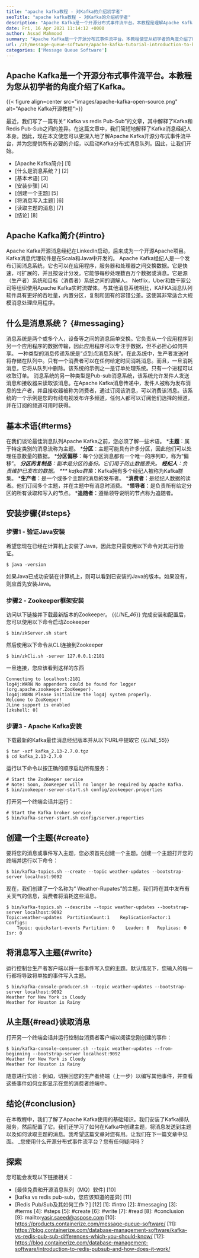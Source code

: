 ```yaml
---
title: "apache kafka教程 - 对Kafka的介绍初学者" 
seoTitle: "apache kafka教程 - 对Kafka的介绍初学者" 
description: "Apache Kafka是一个开源分布式事件流平台。本教程是理解Apache Kafka接地的初学者指南。" 
date: Fri, 16 Apr 2021 11:14:12 +0000
author: Assad Mahmood
summary: "Apache Kafka是一个开源分布式事件流平台。本教程使您从初学者的角度介绍了Kafka。" 
url: /zh/message-queue-software/apache-kafka-tutorial-introduction-to-kafka-for-beginners/
categories: ['Message Queue Software']
---
```


## Apache Kafka是一个开源分布式事件流平台。本教程为您从初学者的角度介绍了Kafka。

{{< figure align=center src="images/apache-kafka-open-source.png" alt="Apache Kafka开源教程">}}

最近，我们写了一篇有关“ Kafka vs redis Pub-Sub”的文章，其中解释了Kafka和Redis Pub-Sub之间的差异。在这篇文章中，我们简短地解释了Kafka消息经纪人本身。因此，现在本文使您可以更深入地了解Apache Kafka开源分布式事件流平台，并为您提供所有必要的介绍，以启动Kafka分布式消息队列。因此，让我们开始。
  * [Apache Kafka简介] [1]
  * [什么是消息系统？] [2]
  * [基本术语] [3]
  * [安装步骤] [4]
  * [创建一个主题] [5]
  * [将消息写入主题] [6]
  * [读取主题的消息] [7]
  * [结论] [8]

## Apache Kafka简介{#intro}
Apache Kafka开源消息经纪在LinkedIn启动，后来成为一个开源Apache项目。 Kafka消息代理软件是在Scala和Java中开发的。 Apache Kafka经纪人是一个发布订阅消息系统，它也可以在应用程序，服务器和处理器之间交换数据。它是快速，可扩展的，并且按设计分发。它能够每秒处理数百万个数据或消息。它是源（生产者）系统和目标（消费者）系统之间的调解人。 Netflix，Uber和数千家公司等组织使用Apache Kafka实时流媒体。与其他消息系统相比，KAFKA消息队列软件具有更好的吞吐量，内置分区，复制和固有的容错公差。这使其非常适合大规模消息处理应用程序。

## 什么是消息系统？ {#messaging}
消息系统是两个或多个人，设备等之间的消息简单交换。它负责从一个应用程序到另一个应用程序的数据传输，因此应用程序可以专注于数据，但不必担心如何共享。
一种类型的消息传递系统是“点到点消息系统”。在此系统中，生产者发送时将存储在队列中。只有一个消费者可以在任何给定时间消耗消息。而且，一旦消耗消息，它将从队列中删除。该系统的示例之一是订单处理系统。只有一个进程可以收取订单。
消息系统的另一种类型是Pub-sub消息系统，该系统允许发件人发送消息和接收器来读取该消息。在Apache Kafka消息传递中，发件人被称为发布消息的生产者，并且接收器被称为消费者，通过订阅该消息，可以消费该消息。该系统的一个示例是您的有线电视发布许多频道，任何人都可以订阅他们选择的频道，并在订阅的频道可用时获得。

## 基本术语{#terms}
在我们谈论最佳消息队列Apache Kafka之前，您必须了解一些术语。
  ***主题**：属于特定类别的消息流称为主题。
  ***分区**：主题可能具有许多分区，因此他们可以处理任意数量的数据。
  ***分区偏移**：每个分区消息都有一个唯一的序列ID，称为“偏移”。
  ***分区的复制品**：副本是分区的备份。它们用于防止数据丢失。
  ***经纪人**：负责维护已发布的数据。
  *** kafka群集**：Kafka拥有多个经纪人被称为Kafka群集。
  ***生产者**：是一个或多个主题的消息的发布者。
  ***消费者**：是经纪人数据的读者。他们订阅多个主题，并在主题中有消息时消费。
  ***领导者**：是负责所有给定分区的所有读取和写入的节点。
  ***追随者**：遵循领导说明的节点称为追随者。

## 安装步骤{#steps}

### 步骤1  - 验证Java安装
希望您现在已经在计算机上安装了Java，因此您只需使用以下命令对其进行验证。
```
$ java -version
```
如果Java已成功安装在计算机上，则可以看到已安装的Java的版本。如果没有，则应首先安​​装Java。

### 步骤2  -  Zookeeper框架安装
访问以下链接并下载最新版本的Zookeeper。
{{_LINE_46_}}
完成安装和配置后，您可以使用以下命令启动Zookeeper
```
$ bin/zkServer.sh start
```
然后使用以下命令从CLI连接到Zookeeper
```
$ bin/zkCli.sh -server 127.0.0.1:2181
```
一旦连接，您应该看到这样的东西
```
Connecting to localhost:2181
log4j:WARN No appenders could be found for logger (org.apache.zookeeper.ZooKeeper).
log4j:WARN Please initialize the log4j system properly.
Welcome to ZooKeeper!
JLine support is enabled
[zkshell: 0]
```

### 步骤3  -  Apache Kafka安装
下载最新的Kafka最佳消息经纪版本并从以下URL中提取它
{{_LINE_55_}}
```
$ tar -xzf kafka_2.13-2.7.0.tgz
$ cd kafka_2.13-2.7.0
```
运行以下命令以按正确的顺序启动所有服务：
```
# Start the ZooKeeper service
# Note: Soon, ZooKeeper will no longer be required by Apache Kafka.
$ bin/zookeeper-server-start.sh config/zookeeper.properties
```
打开另一个终端会话并运行：
```
# Start the Kafka broker service
$ bin/kafka-server-start.sh config/server.properties
```

## 创建一个主题{#create}
要将您的消息或事件写入主题，您必须首先创建一个主题。创建一个主题打开您的终端并运行以下命令：
```
$ bin/kafka-topics.sh --create --topic weather-updates --bootstrap-server localhost:9092
```
现在，我们创建了一个名称为“ Weather-Rupates”的主题，我们将在其中发布有关天气的信息，消费者将消耗这些消息。
```
$ bin/kafka-topics.sh --describe --topic weather-updates --bootstrap-server localhost:9092
Topic:weather-updates  PartitionCount:1    ReplicationFactor:1 Configs:
    Topic: quickstart-events Partition: 0    Leader: 0   Replicas: 0 Isr: 0

```

## 将消息写入主题{#write}
运行控制台生产者客户端以将一些事件写入您的主题。默认情况下，您输入的每一行都将导致将单独的事件写入主题。
```
$ bin/kafka-console-producer.sh --topic weather-updates --bootstrap-server localhost:9092
Weather for New York is Cloudy
Weather for Houston is Rainy
```

## 从主题{#read}读取消息
打开另一个终端会话并运行控制台消费者客户端以阅读您刚创建的事件：
```
$ bin/kafka-console-consumer.sh --topic weather-updates --from-beginning --bootstrap-server localhost:9092
Weather for New York is Cloudy
Weather for Houston is Rainy
```
随意进行实验：例如，切换回您的生产者终端（上一步）以编写其他事件，并查看这些事件如何立即显示在您的消费者终端中。

## 结论{#conclusion}
在本教程中，我们了解了Apache Kafka使用的基础知识。我们安装了Kafka排队服务，然后配置了它。我们还学习了如何在Kafka中创建主题，将消息发送到主题以及如何读取主题的消息。我希望这篇文章对您有用。让我们在下一篇文章中见面。
_您使用什么开源分布式事件流平台？您有任何疑问吗？

## 探索
您可能会发现以下链接相关：
  * [最佳免费和开源消息队列（MQ）软件] [10]
  * [kafka vs redis pub-sub，您应该知道的差异] [11]
  * [Redis Pub/Sub及其如何工作？] [12]
[1]: #intro
[2]: #messaging
[3]: #terms
[4]: #steps
[5]: #create
[6]: #write
[7]: #read
[8]: #conclusion
[9]: mailto:yasir.saeed@aspose.com
[10]: https://products.containerize.com/message-queue-software/
[11]: https://blog.containerize.com/database-management-software/kafka-vs-redis-pub-sub-differences-which-you-should-know/
[12]: https://blog.containerize.com/database-management-software/introduction-to-redis-pubsub-and-how-does-it-work/
